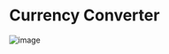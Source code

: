 # Currency Converter

![image](https://github.com/SuryaMazumder/currency-converter/assets/44900583/990a9be9-2aaf-47d0-a954-0776976a3125)

